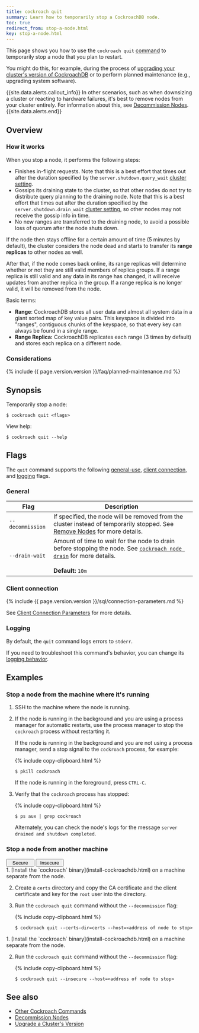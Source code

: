 ```yaml
---
title: cockroach quit
summary: Learn how to temporarily stop a CockroachDB node.
toc: true
redirect_from: stop-a-node.html
key: stop-a-node.html
---
```


This page shows you how to use the `cockroach quit` [command](cockroach-commands.html) to temporarily stop a node that you plan to restart.

You might do this, for example, during the process of [upgrading your cluster's version of CockroachDB](upgrade-cockroach-version.html) or to perform planned maintenance (e.g., upgrading system software).

{{site.data.alerts.callout_info}}
In other scenarios, such as when downsizing a cluster or reacting to hardware failures, it's best to remove nodes from your cluster entirely. For information about this, see [Decommission Nodes](remove-nodes.html).
{{site.data.alerts.end}}

## Overview

### How it works

When you stop a node, it performs the following steps:

- Finishes in-flight requests. Note that this is a best effort that times out after the duration specified by the `server.shutdown.query_wait` [cluster setting](cluster-settings.html).
- Gossips its draining state to the cluster, so that other nodes do not try to distribute query planning to the draining node. Note that this is a best effort that times out after the duration specified by the `server.shutdown.drain_wait` [cluster setting](cluster-settings.html), so other nodes may not receive the gossip info in time.
- No new ranges are transferred to the draining node, to avoid a possible loss of quorum after the node shuts down.

If the node then stays offline for a certain amount of time (5 minutes by default), the cluster considers the node dead and starts to transfer its **range replicas** to other nodes as well.

After that, if the node comes back online, its range replicas will determine whether or not they are still valid members of replica groups. If a range replica is still valid and any data in its range has changed, it will receive updates from another replica in the group. If a range replica is no longer valid, it will be removed from the node.

Basic terms:

- **Range**: CockroachDB stores all user data and almost all system data in a giant sorted map of key value pairs. This keyspace is divided into "ranges", contiguous chunks of the keyspace, so that every key can always be found in a single range.
- **Range Replica:** CockroachDB replicates each range (3 times by default) and stores each replica on a different node.

### Considerations

{% include {{ page.version.version }}/faq/planned-maintenance.md %}

## Synopsis

Temporarily stop a node:

~~~ shell
$ cockroach quit <flags>
~~~

View help:

~~~ shell
$ cockroach quit --help
~~~

## Flags

The `quit` command supports the following [general-use](#general), [client connection](#client-connection), and [logging](#logging) flags.

### General

Flag | Description
-----|------------
`--decommission` | If specified, the node will be removed from the cluster instead of temporarily stopped. See [Remove Nodes](remove-nodes.html) for more details.
`--drain-wait` | Amount of time to wait for the node to drain before stopping the node. See [`cockroach node drain`](cockroach-node.html) for more details.<br><br>**Default:** `10m`

### Client connection

{% include {{ page.version.version }}/sql/connection-parameters.md %}

See [Client Connection Parameters](connection-parameters.html) for more details.

### Logging

By default, the `quit` command logs errors to `stderr`.

If you need to troubleshoot this command's behavior, you can change its [logging behavior](debug-and-error-logs.html).

## Examples

### Stop a node from the machine where it's running

1. SSH to the machine where the node is running.

2. If the node is running in the background and you are using a process manager for automatic restarts, use the process manager to stop the `cockroach` process without restarting it.

    If the node is running in the background and you are not using a process manager, send a stop signal to the `cockroach` process, for example:

    {% include copy-clipboard.html %}
    ~~~ shell
    $ pkill cockroach
    ~~~

    If the node is running in the foreground, press `CTRL-C`.

3. Verify that the `cockroach` process has stopped:

    {% include copy-clipboard.html %}
    ~~~ shell
    $ ps aux | grep cockroach
    ~~~

    Alternately, you can check the node's logs for the message `server drained and shutdown completed`.

### Stop a node from another machine

<div class="filters clearfix">
  <button style="width: 15%" class="filter-button" data-scope="secure">Secure</button>
  <button style="width: 15%" class="filter-button" data-scope="insecure">Insecure</button>
</div>

<section class="filter-content" markdown="1" data-scope="secure">
1. [Install the `cockroach` binary](install-cockroachdb.html) on a machine separate from the node.

2. Create a `certs` directory and copy the CA certificate and the client certificate and key for the `root` user into the directory.

3. Run the `cockroach quit` command without the `--decommission` flag:

    {% include copy-clipboard.html %}
    ~~~ shell
    $ cockroach quit --certs-dir=certs --host=<address of node to stop>
    ~~~
</section>

<section class="filter-content" markdown="1" data-scope="insecure">
1. [Install the `cockroach` binary](install-cockroachdb.html) on a machine separate from the node.

2. Run the `cockroach quit` command without the `--decommission` flag:

    {% include copy-clipboard.html %}
    ~~~ shell
    $ cockroach quit --insecure --host=<address of node to stop>
    ~~~
</section>

## See also

- [Other Cockroach Commands](cockroach-commands.html)
- [Decommission Nodes](remove-nodes.html)
- [Upgrade a Cluster's Version](upgrade-cockroach-version.html)
